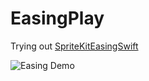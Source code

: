 # EasingPlay
Trying out [SpriteKitEasingSwift](https://github.com/craiggrummitt/SpriteKitEasingSwift)

![Easing Demo](fatAndThin.gif)